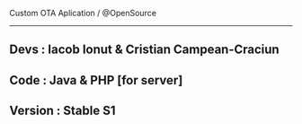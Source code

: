 Custom OTA Aplication / @OpenSource

------------------------------------
Devs : Iacob Ionut & Cristian Campean-Craciun
------------------------------------
Code : Java & PHP [for server]
------------------------------------
Version : Stable S1
------------------------------------
